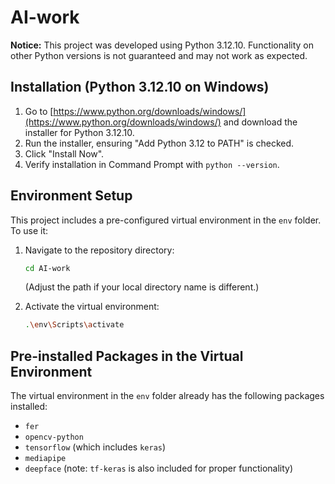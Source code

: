 # AI-work

**Notice:** This project was developed using Python 3.12.10. Functionality on other Python versions is not guaranteed and may not work as expected.

## Installation (Python 3.12.10 on Windows)

1. Go to [https://www.python.org/downloads/windows/](https://www.python.org/downloads/windows/) and download the installer for Python 3.12.10.
2. Run the installer, ensuring "Add Python 3.12 to PATH" is checked.
3. Click "Install Now".
4. Verify installation in Command Prompt with `python --version`.

## Environment Setup

This project includes a pre-configured virtual environment in the `env` folder. To use it:

1. Navigate to the repository directory:

    ```bash
    cd AI-work
    ```

    (Adjust the path if your local directory name is different.)

2. Activate the virtual environment:

    ```bash
    .\env\Scripts\activate
    ```

## Pre-installed Packages in the Virtual Environment

The virtual environment in the `env` folder already has the following packages installed:

* `fer`
* `opencv-python`
* `tensorflow` (which includes `keras`)
* `mediapipe`
* `deepface` (note: `tf-keras` is also included for proper functionality)
